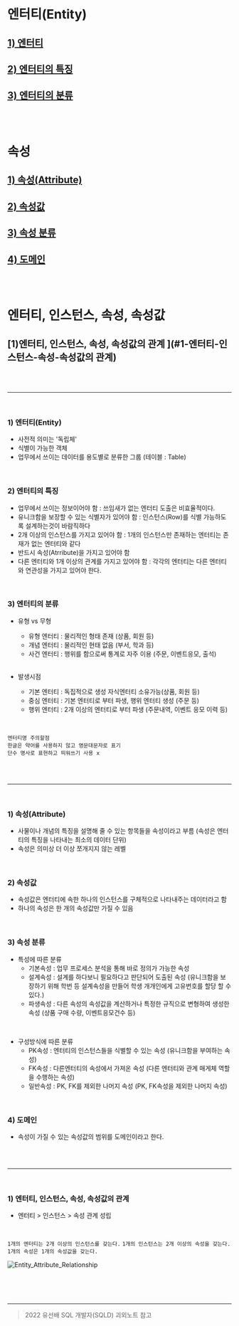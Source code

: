 

<br/>

# 엔터티(Entity)
 ## [1) 엔터티 ](#1-엔터티entity)
 ## [2) 엔터티의 특징 ](#2-엔터티의-특징)
 ## [3) 엔터티의 분류 ](#3-엔터티의-분류)
 
 <br/>
 <br/>

# 속성
## [1) 속성(Attribute) ](#1-속성Attribute)
## [2) 속성값 ](#2-속성값)  
## [3) 속성 분류 ](#3-속성-분류)
## [4) 도메인 ](#4-도메인)

<br/>
<br/>

# 엔터티, 인스턴스, 속성, 속성값
## [1)엔터티, 인스턴스, 속성, 속성값의 관계 ](#1-엔터티-인스턴스-속성-속성값의 관계) 

<br/>
<br/>

---------------

<br/>

### 1) 엔터티(Entity)
 - 사전적 의미는 '독립체'
 - 식별이 가능한 객체
 - 업무에서 쓰이는 데이터를 용도별로 분류한 그룹 (테이블 : Table)

</br>

### 2) 엔터티의 특징
 - 업무에서 쓰이는 정보이어야 함 : 쓰임새가 없는 엔터티 도출은 비효율적이다.
 - 유니크함을 보장할 수 있는 식별자가 있어야 함 : 인스턴스(Row)를 식별 가능하도록 설계하는것이 바람직하다
 - 2개 이상의 인스턴스를 가지고 있어야 함 : 1개의 인스턴스만 존재하는 엔터티는 존재가 없는 엔터티와 같다
 - 반드시 속성(Atrribute)을 가지고 있어야 함
 - 다른 엔터티와 1개 이상의 관계를 가지고 있어야 함 : 각각의 엔터티는 다른 엔터티와 연관성을 가지고 있어야 한다.
 
</br>

### 3) 엔터티의 분류
 - 유형 vs 무형
    - 유형 엔터티 : 물리적인 형태 존재 (상품, 회원 등)
    - 개념 엔터티 : 물리적인 현태 없음 (부서, 학과 등)
    - 사건 엔터티 : 행위를 함으로써 통계로 자주 이용 (주문, 이벤트응모, 출석)

    </br>

 - 발생시점
    - 기본 엔터티 : 독집적으로 생성 자식엔터티 소유가능(상품, 회원 등)
    - 중심 엔터티 : 기본 엔터티로 부터 파생, 행위 엔터티 생성 (주문 등) 
    - 행위 엔터티 : 2개 이상의 엔터티로 부터 파생 (주문내역, 이벤트 응모 이력 등)

</br>

`엔터티명 주의할점` <br>
`한글은 약어를 사용하지 않고 영문대문자로 표기` <br>
`단수 명사로 표현하고 띄워쓰기 사용 x`

<br>
<br>

--------
<br>

### 1) 속성(Attribute)
 - 사물이나 개념의 특징을 설명해 줄 수 있는 항목들을 속성이라고 부름 (속성은 엔터티의 특징을 나타내는 최소의 데이터 단위)
 - 속성은 의미상 더 이상 쪼개지지 않는 레벨

</br>

### 2) 속성값
 - 속성값은 엔터티에 속한 하나의 인스턴스를 구체적으로 나타내주는 데이터라고 함
 - 하나의 속성은 한 개의 속성값만 가질 수 있음

<br>

### 3) 속성 분류 
 - 특성에 따른 분류
   - 기본속성 : 업무 프로세스 분석을 통해 바로 정의가 가능한 속성
   - 설계속성 : 설계를 하다보니 필요하다고 판단되어 도출된 속성 (유니크함을 보장하기 위해 학번 등 설계속성을 만들어 학생 개개인에게 고유번호를 할당 할 수 있다.)
   - 파생속성 : 다른 속성의 속성값을 계산하거나 특정한 규직으로 변형하여 생성한 속성 (상품 구매 수량, 이벤트응모건수 등)

<br>

 - 구성방식에 따른 분류
   - PK속성 : 엔터티의 인스턴스들을 식별할 수 있는 속성 (유니크함을 부여하는 속성)
   - FK속성 : 다른엔터티의 속성에서 가져온 속성 (다른 엔터티와 관계 매게체 역할을 수행하는 속성)
   - 일반속성 : PK, FK를 제외한 나머지 속성 (PK, FK속성을 제외한 나머지 속성)

<br>

### 4) 도메인
 - 속성이 가질 수 있는 속성값의 범위를 도메인이라고 한다.

<br> 
<br> 

--------
<br>

### 1) 엔터티, 인스턴스, 속성, 속성값의 관계 
 - 엔터티 > 인스턴스 > 속성 관계 성립
</br>

`1개의 엔터티는 2개 이상의 인스턴스를 갖는다.`
`1개의 인스턴스는 2개 이상의 속성을 갖는다.`
`1개의 속성은 1개의 속성값을 갖는다.`
<br>

![Entity_Attribute_Relationship](https://user-images.githubusercontent.com/80929909/222907290-f2d30af6-9f13-4344-8c36-5d698b008f20.png)

<br>
<br>
<br>

--------
> 2022 유선배 SQL 개발자(SQLD) 괴외노트 참고
